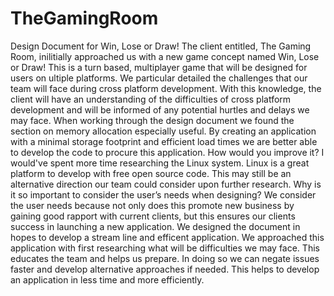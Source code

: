 # TheGamingRoom
Design Document for Win, Lose or Draw!
The client entitled, The Gaming Room, inilitially approached us with a new game concept named Win, Lose or Draw! This is a turn based, multiplayer game that will be designed for users on ultiple platforms. 
We particular detailed the challenges that our team will face during cross platform development. With this knowledge, the client will have an understanding of the difficulties of cross platform development and will be informed of any potential hurtles and delays we may face.
When working through the design document we found the section on memory allocation especially useful. By creating an application with a minimal storage footprint and efficient load times we are better able to develop the code to procure this application.
How would you improve it? I would've spent more time researching the Linux system. Linux is a great platform to develop with free open source code. This may still be an alternative direction our team could consider upon further research.
Why is it so important to consider the user’s needs when designing? We consider the user needs because not only does this promote new business by gaining good rapport with current clients, but this ensures our clients success in launching a new application. We designed the document in hopes to develop a stream line and efficent application.
We approached this application with first researching what will be difficulties we may face. This educates the team and helps us prepare. In doing so we can negate issues faster and develop alternative approaches if needed. This helps to develop an application in less time and more efficiently. 
